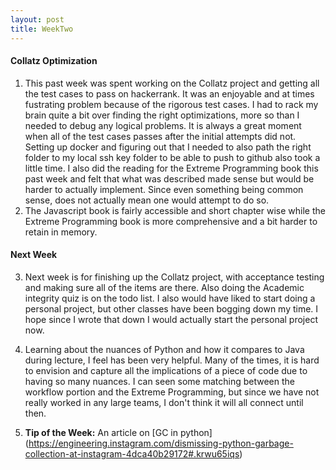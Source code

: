 ```yaml
---
layout: post
title: WeekTwo
---
```


#### Collatz Optimization
1. This past week was spent working on the Collatz project and getting all the test cases to pass on hackerrank. It was an enjoyable and at times fustrating problem because of the rigorous test cases. I had to rack my brain quite a bit over finding the right optimizations, more so than I needed to debug any logical problems. It is always a great moment when all of the test cases passes after the initial attempts did not. Setting up docker and figuring out that I needed to also path the right folder to my local ssh key folder to be able to push to github also took a little time. I also did the reading for the Extreme Programming book this past week and felt that what was described made sense but would be harder to actually implement. Since even something being common sense, does not actually mean one would attempt to do so. 
2. The Javascript book is fairly accessible and short chapter wise while the Extreme Programming book is more comprehensive and a bit harder to retain in memory. 
#### Next Week
3. Next week is for finishing up the Collatz project, with acceptance testing and making sure all of the items are there. Also doing the Academic integrity quiz is on the todo list. I also would have liked to start doing a personal project, but other classes have been bogging down my time. I hope since I wrote that down I would actually start the personal project now.
4. Learning about the nuances of Python and how it compares to Java during lecture, I feel has been very helpful. Many of the times, it is hard to envision and capture all the implications of a piece of code due to having so many nuances. I can seen some matching between the workflow portion and the Extreme Programming, but since we have not really worked in any large teams, I don't think it will all connect until then.

5. **Tip of the Week:** An article on [GC in python] (https://engineering.instagram.com/dismissing-python-garbage-collection-at-instagram-4dca40b29172#.krwu65iqs)
